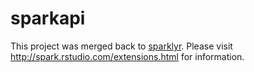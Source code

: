 # sparkapi

This project was merged back to [sparklyr](http://spark.rstudio.com). Please visit http://spark.rstudio.com/extensions.html for information.
